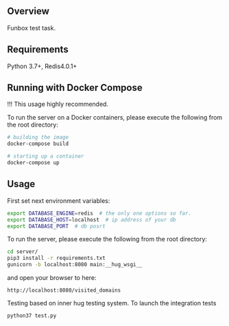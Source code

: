 ## Overview
Funbox test task.

## Requirements
Python 3.7+, 
Redis4.0.1+

## Running with Docker Compose

!!! This usage highly recommended.

To run the server on a Docker containers, please execute the following from the root directory:

```bash
# building the image
docker-compose build 

# starting up a container
docker-compose up
```

## Usage
First set next environment variables:

```bash
export DATABASE_ENGINE=redis  # the only one options so far.
export DATABASE_HOST=localhost  # ip address of your db
export DATABASE_PORT  # db posrt
```

To run the server, please execute the following from the root directory:

```bash
cd server/
pip3 install -r requirements.txt
gunicorn -b localhost:8080 main:__hug_wsgi__
```

and open your browser to here:

```
http://localhost:8080/visited_domains
```

Testing based on inner hug testing system. To launch the integration tests

```bash
python37 test.py
```

